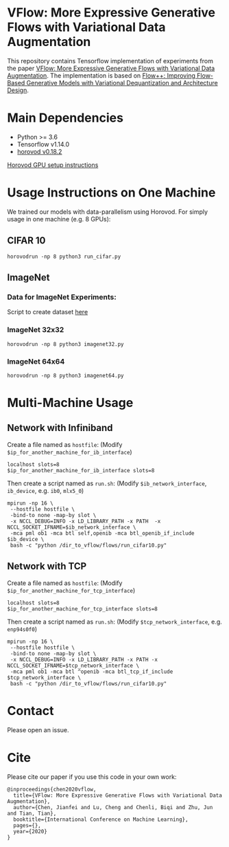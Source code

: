 # VFlow: More Expressive Generative Flows with Variational Data Augmentation

This repository contains Tensorflow implementation of experiments from the paper [VFlow: More Expressive Generative Flows with Variational Data Augmentation](https://arxiv.org/abs/2002.09741). The implementation is based on [Flow++: Improving Flow-Based Generative Models with Variational Dequantization and Architecture Design](https://github.com/aravindsrinivas/flowpp).

# Main Dependencies

* Python >= 3.6 
* Tensorflow v1.14.0
* [horovod v0.18.2](https://github.com/uber/horovod)

[Horovod GPU setup instructions](https://github.com/uber/horovod/blob/master/docs/gpus.rst)

# Usage Instructions on One Machine

We trained our models with data-parallelism using Horovod. For simply usage in one machine (e.g. 8 GPUs):

## CIFAR 10 
```
horovodrun -np 8 python3 run_cifar.py
```

## ImageNet 

### Data for ImageNet Experiments: 
Script to create dataset [here](https://github.com/thu-ml/vflow/blob/master/flows_imagenet/create_imagenet_benchmark_datasets.py)

### ImageNet 32x32
```
horovodrun -np 8 python3 imagenet32.py
```
### ImageNet 64x64
```
horovodrun -np 8 python3 imagenet64.py
```

# Multi-Machine Usage

## Network with Infiniband

Create a file named as `hostfile`:
(Modify `$ip_for_another_machine_for_ib_interface`)
```
localhost slots=8
$ip_for_another_machine_for_ib_interface slots=8
```

Then create a script named as `run.sh`:
(Modify `$ib_network_interface`, `ib_device`, e.g. `ib0`, `mlx5_0`)
```
mpirun -np 16 \
 --hostfile hostfile \
 -bind-to none -map-by slot \
 -x NCCL_DEBUG=INFO -x LD_LIBRARY_PATH -x PATH  -x NCCL_SOCKET_IFNAME=$ib_network_interface \
 -mca pml ob1 -mca btl self,openib -mca btl_openib_if_include $ib_device \
 bash -c "python /dir_to_vflow/flows/run_cifar10.py"
```

## Network with TCP

Create a file named as `hostfile`:
(Modify `$ip_for_another_machine_for_tcp_interface`)
```
localhost slots=8
$ip_for_another_machine_for_tcp_interface slots=8
```

Then create a script named as `run.sh`:
(Modify `$tcp_network_interface`, e.g. `enp94s0f0`)
```
mpirun -np 16 \
 --hostfile hostfile \
 -bind-to none -map-by slot \
 -x NCCL_DEBUG=INFO -x LD_LIBRARY_PATH -x PATH -x NCCL_SOCKET_IFNAME=$tcp_network_interface \
 -mca pml ob1 -mca btl ^openib -mca btl_tcp_if_include $tcp_network_interface \
 bash -c "python /dir_to_vflow/flows/run_cifar10.py"
```


# Contact

Please open an issue.

# Cite
Please cite our paper if you use this code in your own work:

```
@inproceedings{chen2020vflow,
  title={VFlow: More Expressive Generative Flows with Variational Data Augmentation},
  author={Chen, Jianfei and Lu, Cheng and Chenli, Biqi and Zhu, Jun and Tian, Tian},
  booktitle={International Conference on Machine Learning},
  pages={},
  year={2020}
}
```